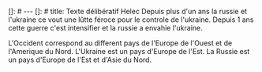 []: # ---
[]: # title: Texte délibératif Helec
Depuis plus d'un ans la russie et l'ukraine ce vout une lûtte féroce pour le controle de l'ukraine. Depuis 1 ans cette guerre c'est intensifier et la russie a envahie l'ukraine.

L'Occident correspond au different pays de l'Europe de l'Ouest et de l'Amerique du Nord. L'Ukraine est un pays d'Europe de l'Est. La Russie est un pays d'Europe de l'Est et d'Asie du Nord.
